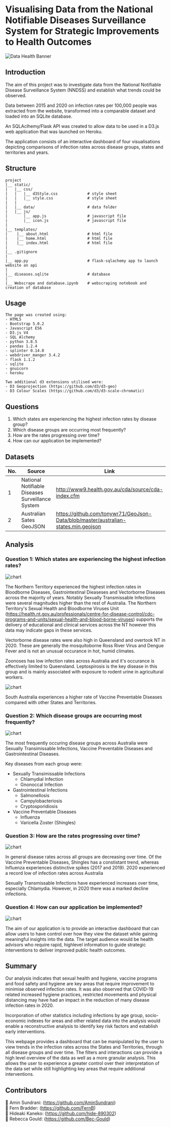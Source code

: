 # Visualising Data from the National Notifiable Diseases Surveillance System for Strategic Improvements to Health Outcomes

![Data Health Banner](images/Health-Data-Research-UK-750x500.png)


## Introduction

The aim of this project was to investigate data from the National Notifiable Disease Surveillance System (NNDSS) and establish 
what trends could be observed.

Data between 2015 and 2020 on infection rates per 100,000 people was extracted from the website, transformed into a comparable dataset and loaded into an SQLite database.

An SQLAclhemy/Flask API was created to allow data to be used in a D3.js web application that was launched on Heroku.

The application consists of an interactive dashboard of four visualisations depicting comparisons of infection rates across disease groups, states and territories and years.



## Structure
```
project 
|__ static/                 
|   |__ css/                
|   |   |__ d3Style.css             # style sheet 
|   |   |__ style.css               # style sheet 
|   |   
|   |__ data/                       # data folder
|   |__ js/
|       |__ app.js                  # javascript file
|       |__ icon.js                 # javascript file
|
|__ templates/   
|    |__ about.html                 # html file
|    |__ home.html                  # html file
|    |__ index.html                 # html file
|
|__ .gitignore
|
|__ app.py                          # flask-sqlachemy app to launch website an api
|
|__ diseases.sqlite                 # database
|
|__ Webscrape and database.ipynb    # webscraping notebook and creation of database

```

## Usage

```
The page was created using:
- HTML5
- Bootstrap 5.0.2
- Javascript ES6
- D3.js V4
- SQL Alchemy
- python 3.8.5
- pandas 1.2.4
- splinter 0.14.0
- webdriver_manger 3.4.2
- flask 1.1.2
- sqlite
- gnuicorn
- heroku

Two additional d3 extensions utilised were:
- D3 Geoprojection (https://github.com/d3/d3-geo)
- D3 Colour Scales (https://github.com/d3/d3-scale-chromatic)

```

## Questions 

1. Which states are experiencing the highest infection rates by disease group?
2. Which disease groups are occurring most frequently?
3. How are the rates progressing over time?
4. How can our application be implemented? 


## Datasets 

|No.|Source|Link|
| -|-|-|
|1|National Notifiable Diseases Surveillance System |http://www9.health.gov.au/cda/source/cda-index.cfm|
|2|Australian Sates GeoJSON |https://github.com/tonywr71/GeoJson-Data/blob/master/australian-states.min.geojson|


## Analysis

### Question 1: Which states are experiencing the highest infection rates? 

![chart](images/pic5.png)

The Northern Territory experienced the highest infection rates in Bloodborne Diseases, Gastrointestinal Dieaseses and Vectorborne Diseases across the majority of years. 
Notably Sexually Transmissable Infections were several magnitudes higher than the rest of Australia. The Northern Territory's Sexual Health and Bloodborne Viruses Unit (https://health.nt.gov.au/professionals/centre-for-disease-control/cdc-programs-and-units/sexual-health-and-blood-borne-viruses)
supports the delivery of educational and clinical services across the NT however this data may indicate gaps in these services.

Vectorborne disease rates were also high in Queensland and overtook NT in 2020. These are generally the mosquitoborne Ross River Virus and Dengue Fever and is not an unusual occurance in hot, humid climates.

Zoonoses has low infection rates across Australia and it's occurance is effectively limited to Queensland. Leptospirosis is the key disease in this group and is mainly associated with exposure to rodent urine
in agricultural workers.

![chart](images/pic3.png)

South Australia experiences a higher rate of Vaccine Preventable Diseases compared with other States and Territories.


### Question 2: Which disease groups are occurring most frequently? 

![chart](images/pic2.png)

The most frequently occuring disease groups across Australia were Sexually Transimissable Infections, Vaccine Preventable Diseases and Gastrointestinal Diseases.

Key diseases from each group were:
- Sexually Transimissable Infections
	- Chlamydial Infection
	- Gnonoccal Infection
- Gastrointestinal Infections
	- Salmonellosis
	- Campylobacteriosis
	- Cryptosporidiosis
- Vaccine Preventable Diseases
	- Influenza
	- Varicella Zoster (Shingles)

### Question 3: How are the rates progressing over time? 

![chart](images/pic4.png)

In general disease rates across all groups are decreasing over time. Of the Vaccine Preventable Diseases, 
Shingles has a constistant trend, whereas Influenza experiences distinctive spikes (2017 and 2019). 2020 experienced a record low of infection rates across Australia

Sexually Transmissable Infections have experienced increases over time, especially Chlamydia. However, in 2020 there was a marked decline infections.


### Question 4: How can our application be implemented? 

![chart](images/pic1.png)

The aim of our application is to provide an interactive dashboard that can allow users to have control over how they view the dataset while gaining meaningful insights into the data.
The target audience would be health advisors who require rapid, highlevel information to guide strategic interventions to deliver improved public health outcomes.


## Summary

Our analysis indicates that sexual health and hygiene, vaccine programs and food safety and hygiene are key areas that require improvement to minimise observed infection rates.
It was also observed that COVID-19 related increased hygiene practices, restricted movements and physical distancing may have had an impact in the reduction of many disease infection rates in 2020.

Incorporation of other statistics including infections by age group, socio-economic indexes for areas and other related data into the analysis would enable a reconstructive analysis
to identify key risk factors and establish early interventions.
  
This webpage provides a dashboard that can be manipulated by the user to view trends in the infection rates across the States and Territories, through all disease groups and over time.
The filters and interactions can provide a high level overview of the data as well as a more granular analysis. This allows the user to experience a greater control over their interpretation 
of the data set while still highlighting key areas that require additional interventions.



## Contributors

:small_blue_diamond: Amin Sundrani: (https://github.com/AminSundrani)  
:small_blue_diamond: Fern Bradder: (https://github.com/FernB)  
:small_blue_diamond: Hideaki Kaneko: (https://github.com/hide-890302)  
:small_blue_diamond: Rebecca Gould: (https://github.com/Bec-Gould)  
